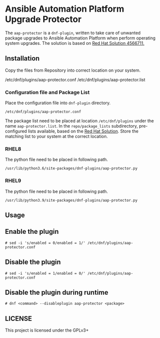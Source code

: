 # Ansible Automation Platform Upgrade Protector
The `aap-protector` is a `dnf-plugin`, written to take care of unwanted package upgrades to Ansible Automation Platform when perform operating system upgrades.
The solution is based on [Red Hat Solution 4566711.](https://access.redhat.com/solutions/4566711)


## Installation
Copy the files from Repository into correct location on your system.

/etc/dnf/plugins/aap-protector.conf
/etc/dnf/plugins/aap-protector.list


### Configuration file and Package List
Place the configuration file into `dnf-plugin` directory.
```
/etc/dnf/plugins/aap-protector.conf
```

The package list need to be placed at location `/etc/dnf/plugins` under the name `aap-protector.list`.
In the `repo/package_lists` subdirectory, pre-configured lists available, based on the [Red Hat Solution](https://access.redhat.com/solutions/4566711). Store the matching list to your system at the correct location.


### RHEL8
The python file need to be placed in following path.
```
/usr/lib/python3.6/site-packages/dnf-plugins/aap-protector.py
```

### RHEL9
The python file need to be placed in following path.
```
/usr/lib/python3.9/site-packages/dnf-plugins/aap-protector.py
```

## Usage

## Enable the plugin
```
# sed -i 's/enabled = 0/enabled = 1/' /etc/dnf/plugins/aap-protector.conf
```

## Disable the plugin
```
# sed -i 's/enabled = 1/enabled = 0/' /etc/dnf/plugins/aap-protector.conf
```

## Disable the plugin during runtime
```
# dnf <command> --disableplugin aap-protector <package>
```



## LICENSE
This project is licensed under the GPLv3+

